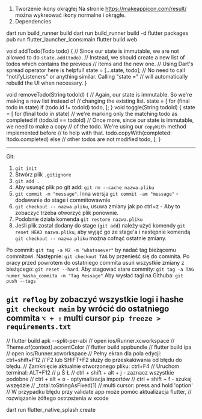 1. Tworzenie ikony okrągłej
   Na stronie https://makeappicon.com/result/ można wykreować ikony normalne i okrągłe.
2. Dependencies

dart run build_runner build
dart run build_runner build -d
flutter packages pub run flutter_launcher_icons:main
flutter build web

void addTodo(Todo todo) {
// Since our state is immutable, we are not allowed to do `state.add(todo)`.
// Instead, we should create a new list of todos which contains the previous
// items and the new one.
// Using Dart's spread operator here is helpful!
state = [...state, todo];
// No need to call "notifyListeners" or anything similar. Calling "state ="
// will automatically rebuild the UI when necessary.
}

void removeTodo(String todoId) {
// Again, our state is immutable. So we're making a new list instead of
// changing the existing list.
state = [
for (final todo in state)
if (todo.id != todoId) todo,
];
}
void toggle(String todoId) {
state = [
for (final todo in state)
// we're marking only the matching todo as completed
if (todo.id == todoId)
// Once more, since our state is immutable, we need to make a copy
// of the todo. We're using our `copyWith` method implemented before
// to help with that.
todo.copyWith(completed: !todo.completed)
else
// other todos are not modified
todo,
];
}

----------------------------------------------------------------
Git:

1. `git init`
2. Stwórz plik `.gitignore`
3. `git add .`
4. Aby usunąć plik po git add: `git rm --cache nazwa.pliku`
5. `git commit -m "message"`. Inna wersja `git commit -am "message"` - dodawanie do stage i
   commitowawnie
6. `git checkout -- nazwa.pliku`, usuwa zmiany jak po ctrl+z - Aby to zobaczyć trzeba otworzyć plik
   ponownie.
7. Podobnie działa komenda `git restore nazwa.pliku`
8. Jeśli plik został dodany do stage (`git add`) należy użyć komendy `git reset HEAD nazwa.pliku`,
   aby wyjąć go ze
   stage'a
   i następnie
   komendą `git checkout -- nazwa.pliku` można cofnąć ostatnie zmiany.

Po commit: `git tag -a M2 -m "whatsoever"` by nadać tag bieżącemu commitowi.
Następnie:
`git checkout TAG` by przenieść się do commita. Po pracy przed powrotem do ostatniego
commita usuń wszystkie zmiany z bieżącego: `git reset --hard`.
Aby stagować stare commity:
`git tag -a TAG numer_hasha_commita -m "Tag Message"`
Aby wysłać tagi na Githuba:
`git push --tags`

`git reflog` by zobaczyć wszystkie logi i hashe
`git checkout main` by wrócić do ostatniego commita
`⌥ + ⇧` multi cursor
`pip freeze > requirements.txt`
---
// flutter build apk --split-per-abi
// open ios/Runner.xcworkspace
// Theme.of(context).accentColor
// flutter build appbundle
// flutter build ipa
// open ios/Runner.xcworkspace
// Pełny ekran dla pola edycji: ctrl+shift+F12
// F2 lub SHIFT+F2 służy do przeskakiwania od błędu do błędu.
// Zamknięcie aktualnie otworzonego pliku: ctrl+F4
// Uruchom terminal: ALT+F12
// µ Ś  Ł
// ctrl + shift + alt + j - zaznacz wszystkie podobne
// ctrl + alt + o - optymalizacja importów
// ctrl + shift + f - szukaj wszędzie
// _total.toStringAsFixed(1)
// multi cursor: press and hold 'option'
// W przypadku błędu przy validate app może pomóc aktualizacja flutter,
// rozwiązanie żółtego ostrzeżenia w  xcode

dart run flutter_native_splash:create
